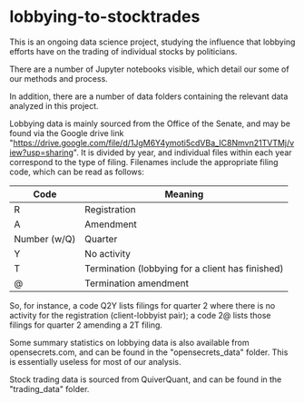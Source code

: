 # lobbying-to-stocktrades
This is an ongoing data science project, studying the influence that lobbying efforts have on the trading of individual stocks by politicians.

There are a number of Jupyter notebooks visible, which detail our some of our methods and process.

In addition, there are a number of data folders containing the relevant data analyzed in this project. 

Lobbying data is mainly sourced from the Office of the Senate, and may be found via the Google drive link "https://drive.google.com/file/d/1JgM6Y4ymoti5cdVBa_IC8Nmvn21TVTMj/view?usp=sharing". It is divided by year, and individual files within each year correspond to the type of filing. Filenames include the appropriate filing code, which can be read as follows: 

| Code | Meaning                                          |
| ---- | ------------------------------------------------ |
| R             | Registration                                     |
| A             | Amendment                                        |
| Number (w/Q)  | Quarter                                          |
| Y             | No activity                                      |
| T             | Termination (lobbying for a client has finished) |
| @             | Termination amendment                            |

So, for instance, a code Q2Y lists filings for quarter 2 where there is no activity for the registration (client-lobbyist pair); a code 2@ lists those filings for quarter 2 amending a 2T filing.

Some summary statistics on lobbying data is also available from opensecrets.com, and can be found in the "opensecrets_data" folder. This is essentially useless for most of our analysis.

Stock trading data is sourced from QuiverQuant, and can be found in the "trading_data" folder.